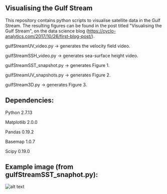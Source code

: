 ## Visualising the Gulf Stream

This repository contains python scripts to visualise satellite data in the Gulf Stream. The resulting figures can be found in the post titled "Visualising the Gulf Stream", on the data science blog (https://cyclo-analytics.com/2017/10/26/first-blog-post/).


gulfStreamUV_video.py -> generates the velocity field video.

gulfStreamSSH_video.py -> generates sea-surface height video.

gulfStreamSST_snapshot.py -> generates Figure 1.

gulfStreamUV_snapshots.py -> generates Figure 2.

gulfStream3D.py -> generates Figure 3.


## Dependencies:

Python 2.7.13

Matplotlib 2.0.0

Pandas 0.19.2

Basemap 1.0.7

Scipy 0.19.0

## Example image (from gulfStreamSST_snaphot.py):

![alt text](visualiseGulfStream/gulfStreamSST.png  "Gulf Stream Sea-Surface Temperature")
